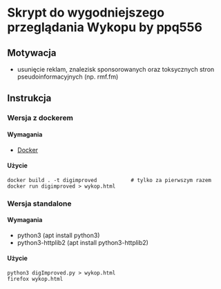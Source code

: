 # Skrypt do wygodniejszego przeglądania Wykopu by ppq556

## Motywacja
- usunięcie reklam, znalezisk sponsorowanych oraz toksycznych stron pseudoinformacyjnych (np. rmf.fm)

## Instrukcja

### Wersja z dockerem

#### Wymagania
- [Docker](https://docs.docker.com/install/)

#### Użycie
```shell script
docker build . -t digimproved           # tylko za pierwszym razem
docker run digimproved > wykop.html
```

### Wersja standalone

#### Wymagania
- python3 (apt install python3)
- python3-httplib2 (apt install python3-httplib2)

#### Użycie
```shell script
python3 digImproved.py > wykop.html
firefox wykop.html
```
